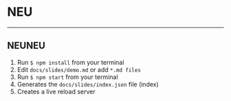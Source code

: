 <!-- .slide: data-state="layout-title" data-transition="zoom" class="bg-dark"-->

# NEU

---

<!-- .slide: data-state="layout-title" data-transition="zoom" class="bg-dark"-->

## NEUNEU

1. Run `$ npm install` from your terminal
1. Edit `docs/slides/demo.md` or add `*.md files`
1. Run `$ npm start` from your terminal
1. Generates the `docs/slides/index.json` file (index)
1. Creates a live reload server
